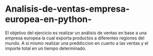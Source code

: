 # Analisis-de-ventas-empresa-europea-en-python-
El objetivo del ejercicio es realizar un análisis de ventas en base a una empresa europea la cual exporta productos a diferentes regiones del mundo.
A si mismo realizar una preddiccion en cuanto a las ventas y el importe total en un tiempo determinado.
